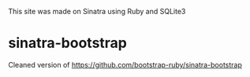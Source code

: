 This site was made on Sinatra using Ruby and SQLite3


sinatra-bootstrap
=======================

Cleaned version of https://github.com/bootstrap-ruby/sinatra-bootstrap
